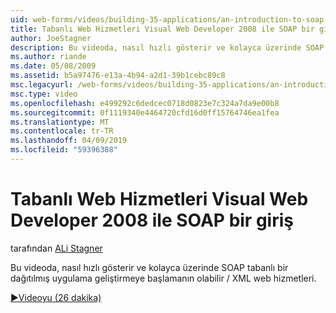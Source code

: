 ```yaml
---
uid: web-forms/videos/building-35-applications/an-introduction-to-soap-based-web-services-with-visual-web-developer-2008
title: Tabanlı Web Hizmetleri Visual Web Developer 2008 ile SOAP bir giriş | Microsoft Docs
author: JoeStagner
description: Bu videoda, nasıl hızlı gösterir ve kolayca üzerinde SOAP tabanlı bir dağıtılmış uygulama geliştirmeye başlamanın olabilir / XML web hizmetleri.
ms.author: riande
ms.date: 05/08/2009
ms.assetid: b5a97476-e13a-4b94-a2d1-39b1cebc89c8
msc.legacyurl: /web-forms/videos/building-35-applications/an-introduction-to-soap-based-web-services-with-visual-web-developer-2008
msc.type: video
ms.openlocfilehash: e499292c6dedcec0718d0823e7c324a7da9e00b8
ms.sourcegitcommit: 0f1119340e4464720cfd16d0ff15764746ea1fea
ms.translationtype: MT
ms.contentlocale: tr-TR
ms.lasthandoff: 04/09/2019
ms.locfileid: "59396388"
---
```

# <a name="an-introduction-to-soap-based-web-services-with-visual-web-developer-2008"></a>Tabanlı Web Hizmetleri Visual Web Developer 2008 ile SOAP bir giriş

tarafından [ALi Stagner](https://github.com/JoeStagner)

Bu videoda, nasıl hızlı gösterir ve kolayca üzerinde SOAP tabanlı bir dağıtılmış uygulama geliştirmeye başlamanın olabilir / XML web hizmetleri.

[&#9654;Videoyu (26 dakika)](https://channel9.msdn.com/Blogs/ASP-NET-Site-Videos/an-introduction-to-soap-based-web-services-with-visual-web-developer-2008)
